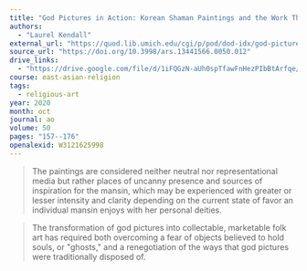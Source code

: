 ```yaml
---
title: "God Pictures in Action: Korean Shaman Paintings and the Work They Do"
authors:
  - "Laurel Kendall"
external_url: "https://quod.lib.umich.edu/cgi/p/pod/dod-idx/god-pictures-in-action-korean-shaman-paintings-and-the-work.pdf?c=ars;idno=13441566.0050.012;format=pdf"
source_url: "https://doi.org/10.3998/ars.13441566.0050.012"
drive_links:
  - "https://drive.google.com/file/d/1iFQGzN-aUh0spTfawFnHezPIbBtArfqe/view?usp=drivesdk"
course: east-asian-religion
tags:
  - religious-art
year: 2020
month: oct
journal: ao
volume: 50
pages: "157--176"
openalexid: W3121625998
---
```



> The paintings are considered neither neutral nor representational media but rather places of uncanny presence and sources of inspiration for the mansin, which may be experienced with greater or lesser intensity and clarity depending on the current state of favor an individual mansin enjoys with her personal deities.

> The transformation of god pictures into collectable, marketable folk art has required both overcoming a fear of objects believed to hold souls, or "ghosts," and a renegotiation of the ways that god pictures were traditionally disposed of.

